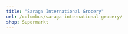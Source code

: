 ```yaml
---
title: "Saraga International Grocery"
url: /columbus/saraga-international-grocery/
shop: Supermarkt
---
```

